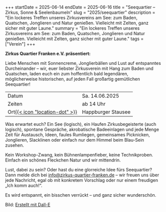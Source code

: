 +++
startDate = 2025-06-14
endDate = 2025-06-16
title = "Seequartier – Zirkus, Sonne & Seelenbaumeln"
slug =  "2025/seequartier"
description = "Ein lockeres Treffen unseres Zirkusvereins am See: zum Baden, Quatschen, Jonglieren und Natur genießen. Vielleicht mit Zelten, ganz sicher mit guter Laune."
summary = "Ein lockeres Treffen unseres Zirkusvereins am See: zum Baden, Quatschen, Jonglieren und Natur genießen. Vielleicht mit Zelten, ganz sicher mit guter Laune."
tags = ["Verein"]
+++


**Zirkus Quartier Franken e.V. präsentiert:** 

Liebe Menschen mit Sonnencreme, Jonglierbällen und Lust auf entspanntes Durcheinander –
wir, euer liebster Zirkusverein mit Hang zum Baden und Quatschen, laden euch ein zum hoffentlich bald legendären, möglicherweise historischen, auf jeden Fall großartig gemütlichen Seequartier!

|||
|---|---|
|Datum|Sa. 14.06.2025|
|Zeiten| ab 14 Uhr |
|Ort[{{< icon "location-dot" >}}](https://maps.app.goo.gl/G6vqz9k7XfhTGo569)|Happburger Stausee|

Was erwartet euch?
Ein See (logisch), ein Haufen Zirkusbegeisterte (auch logisch), spontane Gespräche, akrobatische Badeeinlagen und jede Menge Zeit für Austausch, Ideen, faules Rumliegen, gemeinsames Picknicken, Jonglieren, Slacklinen oder einfach nur dem Himmel beim Blau-Sein zusehen.

Kein Workshop-Zwang, kein Bühnenlampenfieber, keine Technikproben.
Einfach ein schönes Fleckchen Natur und wir mittendrin.

Lust, dabei zu sein? Oder hast du eine glorreiche Idee fürs Seequartier?
Dann melde dich bei info@zirkus-quartier-franken.de – wir freuen uns über jede Nachricht, egal ob mit konkretem Vorschlag oder nur einem freudigen „Ich komm auch!“.

Es wird entspannt, ein bisschen verrückt – und ganz sicher wunderschön.





Bild: [Erstellt mit Dall-E](https://openai.com/index/dall-e-3/)